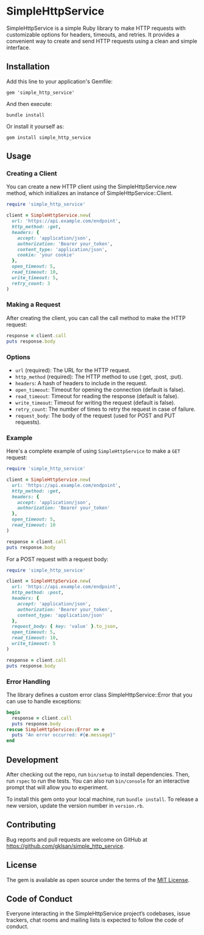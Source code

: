 # SimpleHttpService

SimpleHttpService is a simple Ruby library to make HTTP requests with customizable options for headers, timeouts, and retries. It provides a convenient way to create and send HTTP requests using a clean and simple interface.

## Installation

Add this line to your application's Gemfile:

    gem 'simple_http_service'

And then execute:

    bundle install

Or install it yourself as:

    gem install simple_http_service

## Usage

### Creating a Client
You can create a new HTTP client using the SimpleHttpService.new method, which initializes an instance of SimpleHttpService::Client.

```ruby
require 'simple_http_service'

client = SimpleHttpService.new(
  url: 'https://api.example.com/endpoint',
  http_method: :get,
  headers: {
    accept: 'application/json',
    authorization: 'Bearer your_token',
    content_type: 'application/json',
    cookie: 'your cookie'
  },
  open_timeout: 5,
  read_timeout: 10,
  write_timeout: 5,
  retry_count: 3
)
```
### Making a Request
After creating the client, you can call the call method to make the HTTP request:
```ruby
response = client.call
puts response.body
```

### Options
- `url` (required): The URL for the HTTP request.
- `http_method` (required): The HTTP method to use (:get, :post, :put).
- `headers`: A hash of headers to include in the request.
- `open_timeout`: Timeout for opening the connection (default is false).
- `read_timeout`: Timeout for reading the response (default is false).
- `write_timeout`: Timeout for writing the request (default is false).
- `retry_count`: The number of times to retry the request in case of failure.
- `request_body`: The body of the request (used for POST and PUT requests).

### Example
Here's a complete example of using `SimpleHttpService` to make a `GET` request:

```ruby
require 'simple_http_service'

client = SimpleHttpService.new(
  url: 'https://api.example.com/endpoint',
  http_method: :get,
  headers: {
    accept: 'application/json',
    authorization: 'Bearer your_token'
  },
  open_timeout: 5,
  read_timeout: 10
)

response = client.call
puts response.body
```
For a POST request with a request body:
```ruby
require 'simple_http_service'

client = SimpleHttpService.new(
  url: 'https://api.example.com/endpoint',
  http_method: :post,
  headers: {
    accept: 'application/json',
    authorization: 'Bearer your_token',
    content_type: 'application/json'
  },
  request_body: { key: 'value' }.to_json,
  open_timeout: 5,
  read_timeout: 10,
  write_timeout: 5
)

response = client.call
puts response.body
```

### Error Handling
The library defines a custom error class SimpleHttpService::Error that you can use to handle exceptions:
```ruby
begin
  response = client.call
  puts response.body
rescue SimpleHttpService::Error => e
  puts "An error occurred: #{e.message}"
end
```


## Development
After checking out the repo, run `bin/setup` to install dependencies. Then, run `rspec` to run the tests. You can also run `bin/console` for an interactive prompt that will allow you to experiment.

To install this gem onto your local machine, run `bundle install`. To release a new version, update the version number in `version.rb`.

## Contributing
Bug reports and pull requests are welcome on GitHub at https://github.com/gklsan/simple_http_service.

## License

The gem is available as open source under the terms of the [MIT License](https://opensource.org/licenses/MIT).

## Code of Conduct

Everyone interacting in the SimpleHttpService project’s codebases, issue trackers, chat rooms and mailing lists is expected to follow the code of conduct.
